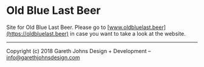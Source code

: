 # Old Blue Last Beer

Site for Old Blue Last Beer. Please go to [www.oldbluelast.beer](https://oldbluelast.beer) in case you want to take a look at the website.

* * *

Copyright (c) 2018 Gareth Johns Design + Development – info@garethjohnsdesign.com